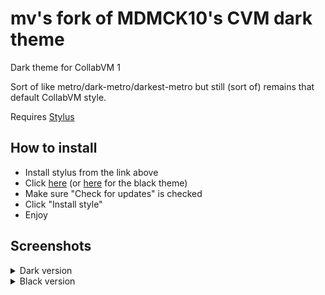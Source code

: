 # mv's fork of MDMCK10's CVM dark theme
Dark theme for CollabVM 1

Sort of like metro/dark-metro/darkest-metro but still (sort of) remains that default CollabVM style.

Requires [Stylus](https://add0n.com/stylus.html)

## How to install
* Install stylus from the link above
* Click [here](https://github.com/mvoolt/cvm-dark-theme/raw/master/cvm_dark.user.css) (or [here](https://github.com/mvoolt/cvm-dark-theme/raw/master/cvm_black.user.css) for the black theme)
* Make sure "Check for updates" is checked
* Click "Install style"
* Enjoy

## Screenshots
<details>
<summary>Dark version</summary>
<br>
<img src="https://user-images.githubusercontent.com/77506726/127814914-9a27b49b-d043-4d6e-b201-a5baf0e4dfc9.png">
</details>

<details>
<summary>Black version</summary>
<br>
<img src="https://user-images.githubusercontent.com/77506726/127815073-463b8245-3191-46c6-9b9a-1f056d994205.png">
</details>
